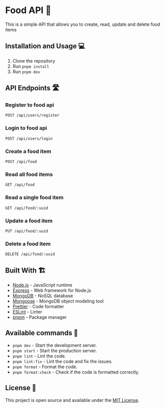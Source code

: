 # Food API 🍔

This is a simple API that allows you to create, read, update and delete food items

## Installation and Usage 💻

1. Clone the repository
2. Run `pnpm install`
3. Run `pnpm dev`

## API Endpoints 🛣

### Register to food api
  
```http
POST /api/users/register
```

### Login to food api

```http
POST /api/users/login
```

### Create a food item 

```http
POST /api/food
```

### Read all food items

```http
GET /api/food
```

### Read a single food item

```http
GET /api/food/:uuid
```

### Update a food item

```http
PUT /api/food/:uuid
```

### Delete a food item

```http
DELETE /api/food/:uuid
```

## Built With 🏗

- [Node.js](https://nodejs.org/) - JavaScript runtime
- [Express](https://expressjs.com/) - Web framework for Node.js
- [MongoDB](https://www.mongodb.com/) - NoSQL database
- [Mongoose](https://mongoosejs.com/) - MongoDB object modeling tool
- [Prettier](https://prettier.io/) - Code formatter
- [ESLint](https://eslint.org/) - Linter
- [pnpm](https://pnpm.io/) - Package manager

## Available commands 📜

- `pnpm dev` - Start the development server.
- `pnpm start` - Start the production server.
- `pnpm lint` - Lint the code.
- `pnpm lint:fix` - Lint the code and fix the issues.
- `pnpm format` - Format the code.
- `pnpm format:check` - Check if the code is formatted correctly.

## License 📝

This project is open source and available under the [MIT License](LICENSE).
